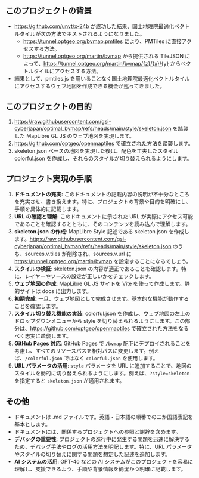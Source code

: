 ## このプロジェクトの背景

- https://github.com/unvt/x-24b が成功した結果、国土地理院最適化ベクトルタイルが次の方法でホストされるようになりました。
  - https://tunnel.optgeo.org/bvmap.pmtiles により、PMTiles に直接アクセスする方法。
  - https://tunnel.optgeo.org/martin/bvmap から提供される TileJSON によって、https://tunnel.optgeo.org/martin/bvmap/{z}/{x}/{y} からベクトルタイルにアクセスする方法。
- 結果として、pmtiles.js を用いることなく国土地理院最適化ベクトルタイルにアクセスするウェブ地図を作成できる機会が巡ってきました。

## このプロジェクトの目的

1. https://raw.githubusercontent.com/gsi-cyberjapan/optimal_bvmap/refs/heads/main/style/skeleton.json を踏襲した MapLibre GL JS のウェブ地図を実現します。
2. https://github.com/optgeo/openmaptiles で確立された方法を踏襲します。
3. skeleton.json ベースの地図を実現した後は、配色を工夫したスタイル colorful.json を作成し、それらのスタイルが切り替えられるようにします。

## プロジェクト実現の手順

1. **ドキュメントの充実**: このドキュメントの記載内容の説明が不十分なところを充実させ、書き換えます。特に、プロジェクトの背景や目的を明確にし、手順を具体的に記載します。
2. **URL の確認と理解**: このドキュメントに示された URL が実際にアクセス可能であることを確認するとともに、そのコンテンツを読み込んで理解します。
3. **skeleton.json の作成**: MapLibre Style 記述である skeleton.json を作成します。https://raw.githubusercontent.com/gsi-cyberjapan/optimal_bvmap/refs/heads/main/style/skeleton.json のうち、sources.v.tiles が削除され、sources.v.url に https://tunnel.optgeo.org/martin/bvmap を設定することになるでしょう。
4. **スタイルの検証**: skeleton.json の内容が適正であることを確認します。特に、レイヤーやソースの設定が正しいかをチェックします。
5. **ウェブ地図の作成**: MapLibre GL JS サイトを Vite を使って作成します。静的サイトは docs に出力します。
6. **初期完成**: 一旦、ウェブ地図として完成させます。基本的な機能が動作することを確認します。
7. **スタイル切り替え機能の実装**: colorful.json を作成し、ウェブ地図の左上のドロップダウンメニューから style を切り替えられるようにします。この部分は、https://github.com/optgeo/openmaptiles で確立された方法をなるべく忠実に踏襲します。
8. **GitHub Pages 対応**: GitHub Pages で `/bvmap` 配下にデプロイされることを考慮し、すべてのリソースパスを相対パスに変更します。例えば、`/colorful.json` ではなく `colorful.json` を使用します。
9. **URL パラメータの活用**: `style` パラメータを URL に追加することで、地図のスタイルを動的に切り替えられるようにします。例えば、`?style=skeleton` を指定すると `skeleton.json` が適用されます。

## その他

- ドキュメントは .md ファイルです。英語・日本語の順番での二か国語表記を基本とします。
- ドキュメントには、関係するプロジェクトへの参照と謝辞を含めます。
- **デバッグの重要性**: プロジェクトの進行中に発生する問題を迅速に解決するため、デバッグ手法やログの活用方法を明記します。特に、URL パラメータやスタイルの切り替えに関する問題を想定した記述を追加します。
- **AI システムの活用**: GPT-4o などの AI システムがこのプロジェクトを容易に理解し、支援できるよう、手順や背景情報を簡潔かつ明確に記載します。
